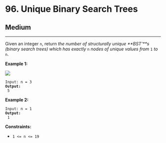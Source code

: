 # 96. Unique Binary Search Trees

## Medium

***

Given an integer `n`, return _the number of structurally unique **BST'**s (binary search trees) which has exactly_ `n` _nodes of unique values from_ `1` _to_ `n`.

&#x20;

**Example 1:**

![](https://assets.leetcode.com/uploads/2021/01/18/uniquebstn3.jpg)

<pre><code>Input: n = 3
<strong>Output:
</strong> 5</code></pre>

**Example 2:**

<pre><code>Input: n = 1
<strong>Output:
</strong> 1</code></pre>

&#x20;

**Constraints:**

* `1 <= n <= 19`
